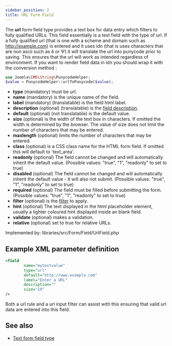 ```yaml
---
sidebar_position: 2
title: URL Form Field
---
```



The **url** form field type provides a text box for data entry which filters to fully qualified URLs. This field essentially is a text field with the type of url. If a fully qualified url (that is one with a scheme and domain such as http://example.com) is entered and it uses idn (that is uses characters that are non ascii such as ê or Ψ) it will translate the url into punycode prior to saving. This ensures that the url will work as intended regardless of environment. If you want to render field data in idn you should wrap it with the conversion method :
```php
use Joomla\CMS\String\PunycodeHelper;
$value = PunycodeHelper::urlToPunycode($value);
```

- **type** (mandatory) must be *url*.
- **name** (mandatory) is the unique name of the field.
- **label** (mandatory) (translatable) is the field html label.
- **description** (optional) (translatable) is the [field description](../standard-form-field-attributes.md#description).
- **default** (optional) (not translatable) is the default value.
- **size** (optional) is the width of the text box in characters. If omitted the width is determined by the browser. The value of size does not limit the number of characters that may be entered.
- **maxlength** (optional) limits the number of characters that may be entered.
- **class** (optional) is a CSS class name for the HTML form field. If omitted this will default to 'text_area'.
- **readonly** (optional) The field cannot be changed and will automatically inherit the default value. (Possible values: "true", "1", "readonly" to set to true)
- **disabled** (optional) The field cannot be changed and will automatically inherit the default value - it will also not submit. (Possible values: "true", "1", "readonly" to set to true)
- **required** (optional) The field must be filled before submitting the form. (Possible values: "true", "1", "readonly" to set to true)
- **filter** (optional) is the [filter](../standard-form-field-attributes.md#filter) to apply.
- **hint** (optional) The text displayed in the html placeholder element, usually a lighter coloured hint displayed inside an blank field.
- **validate** (optional) makes a validation.
- **relative** (optional) set to true for relative URLs.

Implemented by: libraries/src/Form/Field/UrlField.php

## Example XML parameter definition

```xml
<field
        name="mytextvalue" 
        type="url" 
        default="http://www.example.com" 
        label="Enter a URL" 
        description="" 
        size="10"
/>
```

Both a url rule and a url input filter can assist with this ensuring that valid url data are entered into this field.

## See also
* [Text form field type](./text.md)
